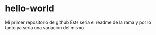 # hello-world
Mi primer repositorio de github
Este seria el readme de la rama y por lo tanto ya seria una variacion del mismo

